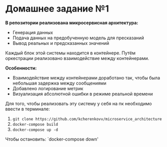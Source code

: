 # Домашнее задание №1
**В репозитории реализована микросервисная архитектура:**

* Генерация данных
* Подача данных на предобученную модель для пресказаний
* Вывод реальных и предсказанных значений

Каждый блок этой системы находится в контейнере. 
Путём оркестрации реализовано взаимодействие между контейнерами.

**Особенности:**
* Взаимодействие между контейнерами доработано так, чтобы была небольшая задержка между сообщениями
* Добавлено логирование метрик
* Визуализация абсолютной ошибки в режиме реальной времени

Для того, чтобы реализовать эту систему у себя на пк необходимо ввести в терминале:
1. `git clone https://github.com/kcherenkovv/microservice_architecture`
2. `docker-compose build`
3. `docker-compose up -d`

Чтобы остановить: `docker-compose down'
